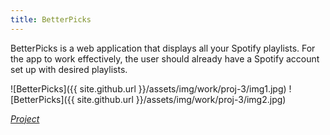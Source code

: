 ```yaml
---
title: BetterPicks
---
```


BetterPicks is a web application that displays all your Spotify playlists. For the app to work effectively, the user should already have a Spotify account set up with desired playlists.

![BetterPicks]({{ site.github.url }}/assets/img/work/proj-3/img1.jpg)
![BetterPicks]({{ site.github.url }}/assets/img/work/proj-3/img2.jpg)


*[Project](http://betterpicksbucket.s3-website.eu-north-1.amazonaws.com/)*
